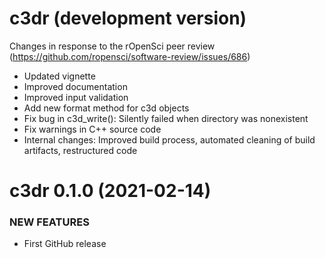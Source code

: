 c3dr (development version)
========================

  Changes in response to the rOpenSci peer review (https://github.com/ropensci/software-review/issues/686)
  
  * Updated vignette
  * Improved documentation
  * Improved input validation
  * Add new format method for c3d objects
  * Fix bug in c3d_write(): Silently failed when directory was nonexistent
  * Fix warnings in C++ source code
  * Internal changes: Improved build process, automated cleaning of build artifacts, restructured code

c3dr 0.1.0 (2021-02-14)
========================

### NEW FEATURES

  * First GitHub release

